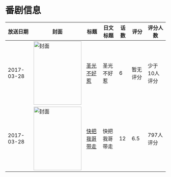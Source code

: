 # 番剧信息

|放送日期|封面|标题|日文标题|话数|评分|评分人数|
|---|---|---|---|---|---|---|
|2017-03-28|<img src="https://lain.bgm.tv/pic/cover/c/13/f7/192807_b4Rrd.jpg" alt="封面" style="width:150px;height:200px;object-fit:cover;">|[圣光不好惹](https://bangumi.tv/subject/192807)|圣光不好惹|6|暂无评分|少于10人评分|
|2017-03-28|<img src="https://lain.bgm.tv/pic/cover/c/ea/55/210811_505z0.jpg" alt="封面" style="width:150px;height:200px;object-fit:cover;">|[快把我哥带走](https://bangumi.tv/subject/210811)|快把我哥带走|12|6.5|797人评分|
